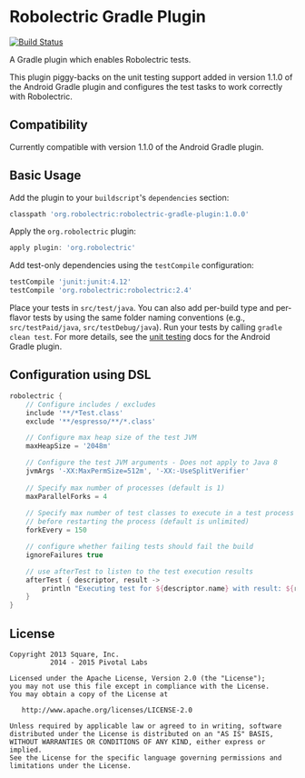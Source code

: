 # Robolectric Gradle Plugin

[![Build Status](https://secure.travis-ci.org/robolectric/robolectric-gradle-plugin.png?branch=master)](http://travis-ci.org/robolectric/robolectric-gradle-plugin)

A Gradle plugin which enables Robolectric tests.

This plugin piggy-backs on the unit testing support added in version 1.1.0 of the Android Gradle plugin and configures the test tasks to work correctly with Robolectric.

## Compatibility

Currently compatible with version 1.1.0 of the Android Gradle plugin.

## Basic Usage

Add the plugin to your `buildscript`'s `dependencies` section:

```groovy
classpath 'org.robolectric:robolectric-gradle-plugin:1.0.0'
```

Apply the `org.robolectric` plugin:

```groovy
apply plugin: 'org.robolectric'
```

Add test-only dependencies using the `testCompile` configuration:

```groovy
testCompile 'junit:junit:4.12'
testCompile 'org.robolectric:robolectric:2.4'
```

Place your tests in `src/test/java`. You can also add per-build type and per-flavor tests by using the same folder naming conventions (e.g., `src/testPaid/java`, `src/testDebug/java`). Run your tests by calling `gradle clean test`. For more details, see the [unit testing](http://tools.android.com/tech-docs/unit-testing-support) docs for the Android Gradle plugin.

## Configuration using DSL

```groovy
robolectric {
    // Configure includes / excludes
    include '**/*Test.class'
    exclude '**/espresso/**/*.class'

    // Configure max heap size of the test JVM
    maxHeapSize = '2048m'

    // Configure the test JVM arguments - Does not apply to Java 8
    jvmArgs '-XX:MaxPermSize=512m', '-XX:-UseSplitVerifier'
    
    // Specify max number of processes (default is 1)
    maxParallelForks = 4
    
    // Specify max number of test classes to execute in a test process
    // before restarting the process (default is unlimited)
    forkEvery = 150

    // configure whether failing tests should fail the build
    ignoreFailures true

    // use afterTest to listen to the test execution results
    afterTest { descriptor, result ->
        println "Executing test for ${descriptor.name} with result: ${result.resultType}"
    }
}
```

## License

    Copyright 2013 Square, Inc.
              2014 - 2015 Pivotal Labs

    Licensed under the Apache License, Version 2.0 (the "License");
    you may not use this file except in compliance with the License.
    You may obtain a copy of the License at

       http://www.apache.org/licenses/LICENSE-2.0

    Unless required by applicable law or agreed to in writing, software
    distributed under the License is distributed on an "AS IS" BASIS,
    WITHOUT WARRANTIES OR CONDITIONS OF ANY KIND, either express or implied.
    See the License for the specific language governing permissions and
    limitations under the License.

